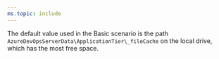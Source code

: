 ```yaml
---
ms.topic: include
---
```


The default value used in the Basic scenario is the path `AzureDevOpsServerData\ApplicationTier\_fileCache` on the local drive, which has the most free space.